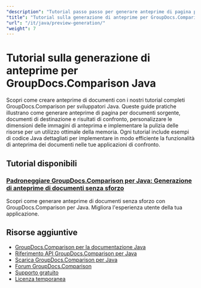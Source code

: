 ```yaml
---
"description": "Tutorial passo passo per generare anteprime di pagina per documenti di origine, di destinazione e risultanti utilizzando GroupDocs.Comparison per Java."
"title": "Tutorial sulla generazione di anteprime per GroupDocs.Comparison Java"
"url": "/it/java/preview-generation/"
"weight": 7
---
```


# Tutorial sulla generazione di anteprime per GroupDocs.Comparison Java

Scopri come creare anteprime di documenti con i nostri tutorial completi GroupDocs.Comparison per sviluppatori Java. Queste guide pratiche illustrano come generare anteprime di pagina per documenti sorgente, documenti di destinazione e risultati di confronto, personalizzare le dimensioni delle immagini di anteprima e implementare la pulizia delle risorse per un utilizzo ottimale della memoria. Ogni tutorial include esempi di codice Java dettagliati per implementare in modo efficiente la funzionalità di anteprima dei documenti nelle tue applicazioni di confronto.

## Tutorial disponibili

### [Padroneggiare GroupDocs.Comparison per Java: Generazione di anteprime di documenti senza sforzo](./groupdocs-comparison-java-generate-previews/)
Scopri come generare anteprime di documenti senza sforzo con GroupDocs.Comparison per Java. Migliora l'esperienza utente della tua applicazione.

## Risorse aggiuntive

- [GroupDocs.Comparison per la documentazione Java](https://docs.groupdocs.com/comparison/java/)
- [Riferimento API GroupDocs.Comparison per Java](https://reference.groupdocs.com/comparison/java/)
- [Scarica GroupDocs.Comparison per Java](https://releases.groupdocs.com/comparison/java/)
- [Forum GroupDocs.Comparison](https://forum.groupdocs.com/c/comparison)
- [Supporto gratuito](https://forum.groupdocs.com/)
- [Licenza temporanea](https://purchase.groupdocs.com/temporary-license/)